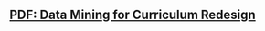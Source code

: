 
## **[PDF: Data Mining for Curriculum Redesign](https://kimberlyhwaldron.github.io/DataMiningKNIME_CurriculumRedesign/)**
